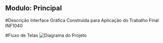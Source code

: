 ## Modulo: Principal

#Descrição
 Interface Gráfica Construida para Aplicação do Trabalho Final INF1040

#Fluxo de Telas
![Diagrama do Projeto]("C:\Users\danie\Downloads\Diagrama.png")
